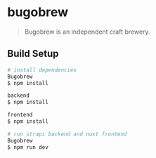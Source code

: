 # bugobrew

> Bugobrew is an independent craft brewery.

## Build Setup

```bash
# install dependencies
Bugobrew
$ npm install

backend
$ npm install

frontend
$ npm install

# run strapi backend and nuxt frontend
Bugobrew
$ npm run dev


```
